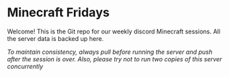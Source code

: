 # Minecraft Fridays

Welcome! This is the Git repo for our weekly discord Minecraft sessions. All the server data is backed up here. 

*To maintain consistency, always pull before running the server and push after the session is over. Also, please try not to run two copies of this server concurrently*
